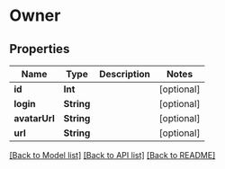 # Owner

## Properties
Name | Type | Description | Notes
------------ | ------------- | ------------- | -------------
**id** | **Int** |  | [optional] 
**login** | **String** |  | [optional] 
**avatarUrl** | **String** |  | [optional] 
**url** | **String** |  | [optional] 

[[Back to Model list]](../README.md#documentation-for-models) [[Back to API list]](../README.md#documentation-for-api-endpoints) [[Back to README]](../README.md)


